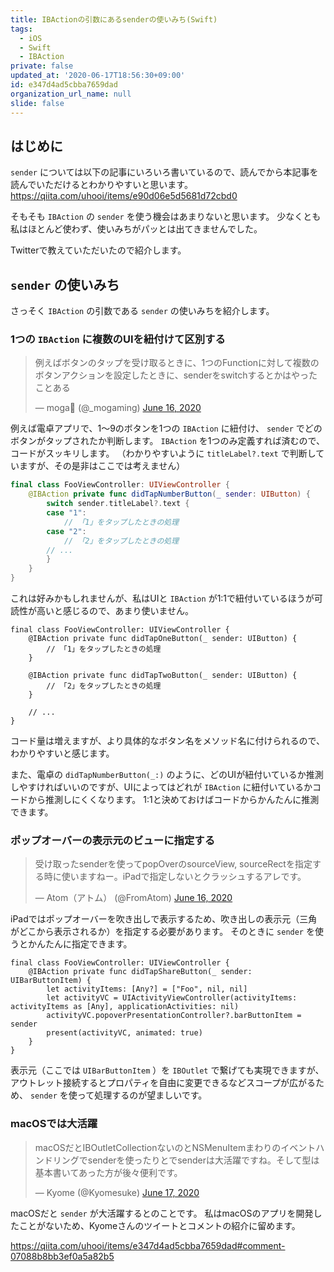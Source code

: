 ```yaml
---
title: IBActionの引数にあるsenderの使いみち(Swift)
tags:
  - iOS
  - Swift
  - IBAction
private: false
updated_at: '2020-06-17T18:56:30+09:00'
id: e347d4ad5cbba7659dad
organization_url_name: null
slide: false
---
```

## はじめに

`sender` については以下の記事にいろいろ書いているので、読んでから本記事を読んでいただけるとわかりやすいと思います。
https://qiita.com/uhooi/items/e90d06e5d5681d72cbd0

そもそも `IBAction` の `sender` を使う機会はあまりないと思います。
少なくとも私はほとんど使わず、使いみちがパッとは出てきませんでした。

Twitterで教えていただいたので紹介します。

## `sender` の使いみち

さっそく `IBAction` の引数である `sender` の使いみちを紹介します。

### 1つの `IBAction` に複数のUIを紐付けて区別する

<blockquote class="twitter-tweet"><p lang="ja" dir="ltr">例えばボタンのタップを受け取るときに、1つのFunctionに対して複数のボタンアクションを設定したときに、senderをswitchするとかはやったことある</p>&mdash; moga🍳 (@_mogaming) <a href="https://twitter.com/_mogaming/status/1272811720432480257?ref_src=twsrc%5Etfw">June 16, 2020</a></blockquote> <script async src="https://platform.twitter.com/widgets.js" charset="utf-8"></script>

例えば電卓アプリで、1〜9のボタンを1つの `IBAction` に紐付け、 `sender` でどのボタンがタップされたか判断します。
`IBAction` を1つのみ定義すれば済むので、コードがスッキリします。
（わかりやすいように `titleLabel?.text` で判断していますが、その是非はここでは考えません）

```swift:FooViewController.swift
final class FooViewController: UIViewController {
    @IBAction private func didTapNumberButton(_ sender: UIButton) {
        switch sender.titleLabel?.text {
        case "1":
            // 「1」をタップしたときの処理
        case "2":
            // 「2」をタップしたときの処理
        // ...
        }
    }
}
```

これは好みかもしれませんが、私はUIと `IBAction` が1:1で紐付いているほうが可読性が高いと感じるので、あまり使いません。

```swift:私は1つのIBActionに1つのUIのみ紐付ける
final class FooViewController: UIViewController {
    @IBAction private func didTapOneButton(_ sender: UIButton) {
        // 「1」をタップしたときの処理
    }

    @IBAction private func didTapTwoButton(_ sender: UIButton) {
        // 「2」をタップしたときの処理
    }

    // ...
}
```

コード量は増えますが、より具体的なボタン名をメソッド名に付けられるので、わかりやすいと感じます。

また、電卓の `didTapNumberButton(_:)` のように、どのUIが紐付いているか推測しやすければいいのですが、UIによってはどれが `IBAction` に紐付いているかコードから推測しにくくなります。
1:1と決めておけばコードからかんたんに推測できます。

### ポップオーバーの表示元のビューに指定する

<blockquote class="twitter-tweet"><p lang="ja" dir="ltr">受け取ったsenderを使ってpopOverのsourceView, sourceRectを指定する時に使いますねー。iPadで指定しないとクラッシュするアレです。</p>&mdash; Atom（アトム） (@FromAtom) <a href="https://twitter.com/FromAtom/status/1272815211255181312?ref_src=twsrc%5Etfw">June 16, 2020</a></blockquote> <script async src="https://platform.twitter.com/widgets.js" charset="utf-8"></script>

iPadではポップオーバーを吹き出しで表示するため、吹き出しの表示元（三角がどこから表示されるか）を指定する必要があります。
そのときに `sender` を使うとかんたんに指定できます。

```swift:「共有」ボタンのタップ時にアクティビティを表示する
final class FooViewController: UIViewController {
    @IBAction private func didTapShareButton(_ sender: UIBarButtonItem) {
        let activityItems: [Any?] = ["Foo", nil, nil]
        let activityVC = UIActivityViewController(activityItems: activityItems as [Any], applicationActivities: nil)
        activityVC.popoverPresentationController?.barButtonItem = sender
        present(activityVC, animated: true)
    }
}
```

表示元（ここでは `UIBarButtonItem` ）を `IBOutlet` で繋げても実現できますが、アウトレット接続するとプロパティを自由に変更できるなどスコープが広がるため、 `sender` を使って処理するのが望ましいです。

### macOSでは大活躍

<blockquote class="twitter-tweet"><p lang="ja" dir="ltr">macOSだとIBOutletCollectionないのとNSMenuItemまわりのイベントハンドリングでsenderを使ったりとでsenderは大活躍ですね。そして型は基本書いてあった方が後々便利です。</p>&mdash; Kyome (@Kyomesuke) <a href="https://twitter.com/Kyomesuke/status/1273174335558168579?ref_src=twsrc%5Etfw">June 17, 2020</a></blockquote> <script async src="https://platform.twitter.com/widgets.js" charset="utf-8"></script>

macOSだと `sender` が大活躍するとのことです。
私はmacOSのアプリを開発したことがないため、Kyomeさんのツイートとコメントの紹介に留めます。

https://qiita.com/uhooi/items/e347d4ad5cbba7659dad#comment-07088b8bb3ef0a5a82b5
